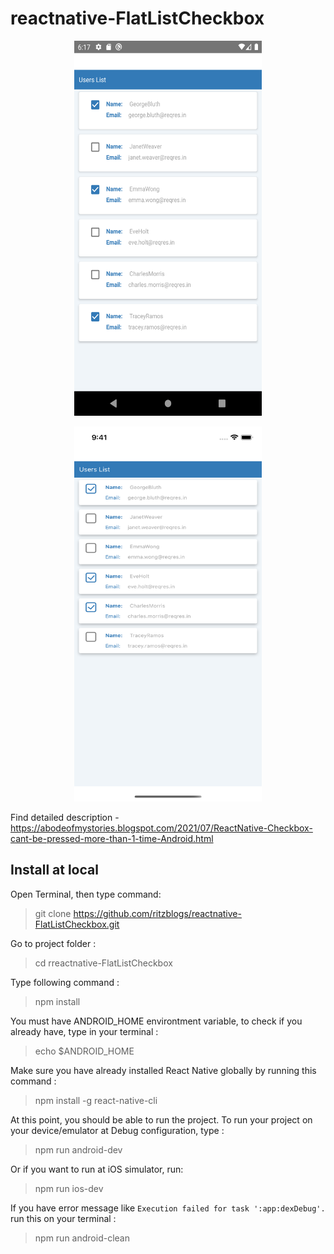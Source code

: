 # reactnative-FlatListCheckbox

<p align="center">
  <img width="300" height="600" src="https://github.com/ritzblogs/reactnative-FlatListCheckbox/blob/main/AndroidCheckbox.png">
</p>

<p align="center">
  <img width="300" height="600" src="https://github.com/ritzblogs/reactnative-FlatListCheckbox/blob/main/iOSCheckbox.png">
</p>


Find detailed description - https://abodeofmystories.blogspot.com/2021/07/ReactNative-Checkbox-cant-be-pressed-more-than-1-time-Android.html

## Install at local
Open Terminal, then type command:  
> git clone  https://github.com/ritzblogs/reactnative-FlatListCheckbox.git

Go to project folder :
> cd rreactnative-FlatListCheckbox

Type following command :  
> npm install  

You must have ANDROID_HOME environtment variable, to check if you already have, type in your terminal :  
> echo $ANDROID_HOME  

Make sure you have already installed React Native globally by running this command :  
> npm install -g react-native-cli

At this point, you should be able to run the project.
To run your project on your device/emulator at Debug configuration, type :
> npm run android-dev  

Or if you want to run at iOS simulator, run:  
> npm run ios-dev
 
If you have error message like `Execution failed for task ':app:dexDebug'.` run this on your terminal :  
> npm run android-clean



